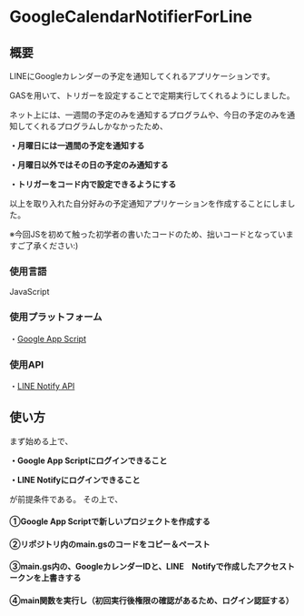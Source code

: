 # GoogleCalendarNotifierForLine

## 概要
LINEにGoogleカレンダーの予定を通知してくれるアプリケーションです。

GASを用いて、トリガーを設定することで定期実行してくれるようにしました。

ネット上には、一週間の予定のみを通知するプログラムや、今日の予定のみを通知してくれるプログラムしかなかったため、

__・月曜日には一週間の予定を通知する__

__・月曜日以外ではその日の予定のみ通知する__

__・トリガーをコード内で設定できるようにする__

以上を取り入れた自分好みの予定通知アプリケーションを作成することにしました。

※今回JSを初めて触った初学者の書いたコードのため、拙いコードとなっていますご了承ください:)

### 使用言語

JavaScript

### 使用プラットフォーム

・[Google App Script](https://script.google.com/home)

### 使用API

・[LINE Notify API](https://notify-bot.line.me/ja/)

## 使い方
まず始める上で、

__・Google App Scriptにログインできること__

__・LINE Notifyにログインできること__

が前提条件である。
その上で、

#### __①Google App Scriptで新しいプロジェクトを作成する__
#### __②リポジトリ内のmain.gsのコードをコピー＆ペースト__
#### __③main.gs内の、GoogleカレンダーIDと、LINE　Notifyで作成したアクセストークンを上書きする__
#### __④main関数を実行し（初回実行後権限の確認があるため、ログイン認証する）__
